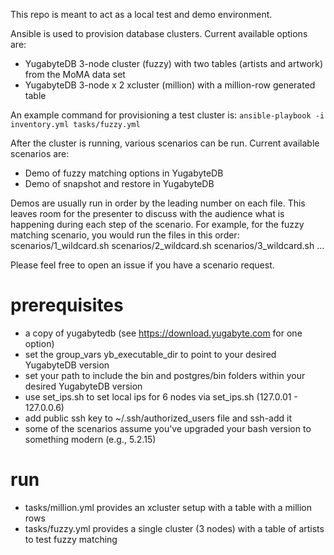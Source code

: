 This repo is meant to act as a local test and demo environment.

Ansible is used to provision database clusters. Current available options are:

- YugabyteDB 3-node cluster (fuzzy) with two tables (artists and artwork) from the MoMA data set
- YugabyteDB 3-node x 2 xcluster (million) with a million-row generated table

An example command for provisioning a test cluster is:
`ansible-playbook -i inventory.yml tasks/fuzzy.yml`

After the cluster is running, various scenarios can be run. Current available scenarios are:

- Demo of fuzzy matching options in YugabyteDB
- Demo of snapshot and restore in YugabyteDB

Demos are usually run in order by the leading number on each file. This leaves room for the presenter to discuss with the audience what is happening during each step of the scenario. For example, for the fuzzy matching scenario, you would run the files in this order:
scenarios/1_wildcard.sh
scenarios/2_wildcard.sh
scenarios/3_wildcard.sh
...

Please feel free to open an issue if you have a scenario request.

# prerequisites

- a copy of yugabytedb (see <https://download.yugabyte.com> for one option)
- set the group_vars yb_executable_dir to point to your desired YugabyteDB version
- set your path to include the bin and postgres/bin folders within your desired YugabyteDB version
- use set_ips.sh to set local ips for 6 nodes via set_ips.sh (127.0.01 - 127.0.0.6)
- add public ssh key to ~/.ssh/authorized_users file and ssh-add it
- some of the scenarios assume you've upgraded your bash version to something modern (e.g., 5.2.15)

# run

- tasks/million.yml provides an xcluster setup with a table with a million rows
- tasks/fuzzy.yml provides a single cluster (3 nodes) with a table of artists to test fuzzy matching
